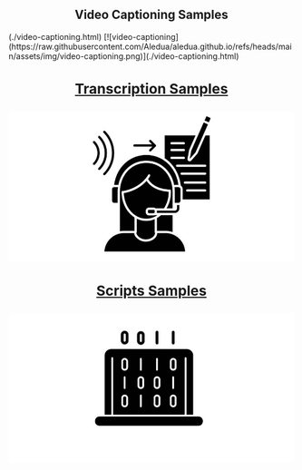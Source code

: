 <h2 style="text-align:center;">Video Captioning Samples</h2>(./video-captioning.html)
[![video-captioning](https://raw.githubusercontent.com/Aledua/aledua.github.io/refs/heads/main/assets/img/video-captioning.png)](./video-captioning.html)

## [<h3 style="text-align:center;">Transcription Samples</h3>](./transcription.html)
[![transcription](https://raw.githubusercontent.com/Aledua/aledua.github.io/refs/heads/main/assets/img/transcription.png)](./transcription.html)

## [<h3 style="text-align:center;">Scripts Samples</h3>](./transcription.html)
[![scripts](https://raw.githubusercontent.com/Aledua/aledua.github.io/refs/heads/main/assets/img/scripts.png)](./transcription.html)
